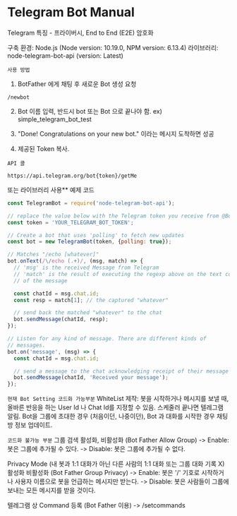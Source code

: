 # Telegram Bot Manual
Telegram 특징 - 프라이버시, End to End (E2E) 암호화

구축 환경: Node.js (Node version: 10.19.0, NPM version: 6.13.4)
라이브러리: node-telegram-bot-api (version: Latest)

`사용 방법`

1. BotFather 에게 채팅 후 새로운 Bot 생성 요청
```
/newbot
```
2. Bot 이름 입력, 반드시 bot 또는 Bot 으로 끝나야 함. ex) simple_telegram_bot_test

3. "Done! Congratulations on your new bot." 이라는 메시지 도착하면 성공

4. 제공된 Token 복사.

`API 콜`
```
https://api.telegram.org/bot{token}/getMe
```
또는 라이브러리 사용**
예제 코드
```javascript
const TelegramBot = require('node-telegram-bot-api');

// replace the value below with the Telegram token you receive from @BotFather
const token = 'YOUR_TELEGRAM_BOT_TOKEN';

// Create a bot that uses 'polling' to fetch new updates
const bot = new TelegramBot(token, {polling: true});

// Matches "/echo [whatever]"
bot.onText(/\/echo (.+)/, (msg, match) => {
  // 'msg' is the received Message from Telegram
  // 'match' is the result of executing the regexp above on the text content
  // of the message

  const chatId = msg.chat.id;
  const resp = match[1]; // the captured "whatever"

  // send back the matched "whatever" to the chat
  bot.sendMessage(chatId, resp);
});

// Listen for any kind of message. There are different kinds of
// messages.
bot.on('message', (msg) => {
  const chatId = msg.chat.id;

  // send a message to the chat acknowledging receipt of their message
  bot.sendMessage(chatId, 'Received your message');
});
```

`현재 Bot Setting 코드화 가능부분`
WhiteList 제작: 봇을 시작하거나 메시지를 보낼 때, 올바른 반응을 하는 User Id 나 Chat Id를 지정할 수 있음.
스케줄러 끝나면 텔레그램 알림.
Bot을 그룹에 초대한 경우 (처음이던, 나중이던), Bot 과 대화를 시작한 경우 채팅방 정보 업데이트.

`코드화 불가능 부분`
그룹 검색 활성화, 비활성화 (Bot Father Allow Group)
-> Enable: 봇은 그룹에 추가될 수 있다.
-> Disable: 봇은 그룹에 추가될 수 없다.

Privacy Mode (내 봇과 1:1 대화가 아닌 다른 사람의 1:1 대화 또는 그룹 대화 기록 X) 활성화 비활성화 (Bot Father Group Privacy)
-> Enable: 봇은 '/' 기호로 시작하거나 사용자 이름으로 봇을 언급하는 메시지만 받는다.
-> Disable: 봇은 사람들이 그룹에 보내는 모든 메시지를 받을 것이다.

텔레그램 상 Command 등록 (Bot Father 이용)
-> /setcommands
